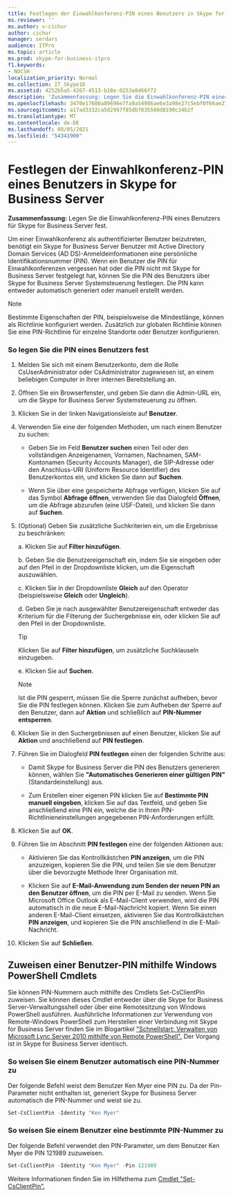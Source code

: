 ```yaml
---
title: Festlegen der Einwahlkonferenz-PIN eines Benutzers in Skype for Business Server
ms.reviewer: ''
ms.author: v-cichur
author: cichur
manager: serdars
audience: ITPro
ms.topic: article
ms.prod: skype-for-business-itpro
f1.keywords:
- NOCSH
localization_priority: Normal
ms.collection: IT_Skype16
ms.assetid: 4252b5a5-4267-4513-b18e-0253a8d66f72
description: 'Zusammenfassung: Legen Sie die Einwahlkonferenz-PIN eines Benutzers für Skype for Business Server fest.'
ms.openlocfilehash: 3470e17600a89696e7fa9a54986ae6e3a98e27c5ebf0f66ae27dcca3d8040b78
ms.sourcegitcommit: a17ad3332ca5d2997f85db7835500d8190c34b2f
ms.translationtype: MT
ms.contentlocale: de-DE
ms.lasthandoff: 08/05/2021
ms.locfileid: "54341900"
---
```

# <a name="set-a-users-dial-in-conferencing-pin-in-skype-for-business-server"></a>Festlegen der Einwahlkonferenz-PIN eines Benutzers in Skype for Business Server
 
**Zusammenfassung:** Legen Sie die Einwahlkonferenz-PIN eines Benutzers für Skype for Business Server fest.
  
Um einer Einwahlkonferenz als authentifizierter Benutzer beizutreten, benötigt ein Skype for Business Server Benutzer mit Active Directory Domain Services (AD DS)-Anmeldeinformationen eine persönliche Identifikationsnummer (PIN). Wenn ein Benutzer die PIN für Einwahlkonferenzen vergessen hat oder die PIN nicht mit Skype for Business Server festgelegt hat, können Sie die PIN des Benutzers über Skype for Business Server Systemsteuerung festlegen. Die PIN kann entweder automatisch generiert oder manuell erstellt werden.
  
> [!NOTE]
> Bestimmte Eigenschaften der PIN, beispielsweise die Mindestlänge, können als Richtlinie konfiguriert werden. Zusätzlich zur globalen Richtlinie können Sie eine PIN-Richtlinie für einzelne Standorte oder Benutzer konfigurieren. 
  
### <a name="to-set-a-users-pin"></a>So legen Sie die PIN eines Benutzers fest

1. Melden Sie sich mit einem Benutzerkonto, dem die Rolle CsUserAdministrator oder CsAdministrator zugewiesen ist, an einem beliebigen Computer in Ihrer internen Bereitstellung an.
    
2. Öffnen Sie ein Browserfenster, und geben Sie dann die Admin-URL ein, um die Skype for Business Server Systemsteuerung zu öffnen.  
    
3. Klicken Sie in der linken Navigationsleiste auf **Benutzer**.
    
4. Verwenden Sie eine der folgenden Methoden, um nach einem Benutzer zu suchen:
    
   - Geben Sie im Feld **Benutzer suchen** einen Teil oder den vollständigen Anzeigenamen, Vornamen, Nachnamen, SAM-Kontonamen (Security Accounts Manager), die SIP-Adresse oder den Anschluss-URI (Uniform Resource Identifier) des Benutzerkontos ein, und klicken Sie dann auf **Suchen**.
    
   - Wenn Sie über eine gespeicherte Abfrage verfügen, klicken Sie auf das Symbol **Abfrage öffnen**, verwenden Sie das Dialogfeld **Öffnen**, um die Abfrage abzurufen (eine USF-Datei), und klicken Sie dann auf **Suchen**.
    
5. (Optional) Geben Sie zusätzliche Suchkriterien ein, um die Ergebnisse zu beschränken:
    
   a. Klicken Sie auf **Filter hinzufügen**.
    
   b. Geben Sie die Benutzereigenschaft ein, indem Sie sie eingeben oder auf den Pfeil in der Dropdownliste klicken, um die Eigenschaft auszuwählen.
    
   c. Klicken Sie in der Dropdownliste **Gleich** auf den Operator (beispielsweise **Gleich** oder **Ungleich**).
    
   d. Geben Sie je nach ausgewählter Benutzereigenschaft entweder das Kriterium für die Filterung der Suchergebnisse ein, oder klicken Sie auf den Pfeil in der Dropdownliste.
    
    > [!TIP]
    > Klicken Sie auf **Filter hinzufügen**, um zusätzliche Suchklauseln einzugeben. 
  
   e. Klicken Sie auf **Suchen**.
    
    > [!NOTE]
    > Ist die PIN gesperrt, müssen Sie die Sperre zunächst aufheben, bevor Sie die PIN festlegen können. Klicken Sie zum Aufheben der Sperre auf den Benutzer, dann auf **Aktion** und schließlich auf **PIN-Nummer entsperren**. 
  
6. Klicken Sie in den Suchergebnissen auf einen Benutzer, klicken Sie auf **Aktion** und anschließend auf **PIN festlegen**.
    
7. Führen Sie im Dialogfeld **PIN festlegen** einen der folgenden Schritte aus:
    
   - Damit Skype for Business Server die PIN des Benutzers generieren können, wählen Sie **"Automatisches Generieren einer gültigen PIN"** (Standardeinstellung) aus.
    
   - Zum Erstellen einer eigenen PIN klicken Sie auf **Bestimmte PIN manuell eingeben**, klicken Sie auf das Textfeld, und geben Sie anschließend eine PIN ein, welche die in Ihren PIN-Richtlinieneinstellungen angegebenen PIN-Anforderungen erfüllt.
    
8. Klicken Sie auf **OK**.
    
9. Führen Sie im Abschnitt **PIN festlegen** eine der folgenden Aktionen aus: 
    
   - Aktivieren Sie das Kontrollkästchen **PIN anzeigen**, um die PIN anzuzeigen, kopieren Sie die PIN, und teilen Sie sie dem Benutzer über die bevorzugte Methode Ihrer Organisation mit.
    
   - Klicken Sie auf **E-Mail-Anwendung zum Senden der neuen PIN an den Benutzer öffnen**, um die PIN per E-Mail zu senden. Wenn Sie Microsoft Office Outlook als E-Mail-Client verwenden, wird die PIN automatisch in die neue E-Mail-Nachricht kopiert. Wenn Sie einen anderen E-Mail-Client einsetzen, aktivieren Sie das Kontrollkästchen **PIN anzeigen**, und kopieren Sie die PIN anschließend in die E-Mail-Nachricht.
    
10. Klicken Sie auf **Schließen**.
    
## <a name="assigning-a-user-pin-by-using-windows-powershell-cmdlets"></a>Zuweisen einer Benutzer-PIN mithilfe Windows PowerShell Cmdlets

Sie können PIN-Nummern auch mithilfe des Cmdlets Set-CsClientPin zuweisen. Sie können dieses Cmdlet entweder über die Skype for Business Server-Verwaltungsshell oder über eine Remotesitzung von Windows PowerShell ausführen. Ausführliche Informationen zur Verwendung von Remote-Windows PowerShell zum Herstellen einer Verbindung mit Skype for Business Server finden Sie im Blogartikel ["Schnellstart: Verwalten von Microsoft Lync Server 2010 mithilfe von Remote PowerShell".](https://go.microsoft.com/fwlink/p/?linkId=255876) Der Vorgang ist in Skype for Business Server identisch. 
  
### <a name="to-auto-assign-a-pin-number-to-a-user"></a>So weisen Sie einem Benutzer automatisch eine PIN-Nummer zu

Der folgende Befehl weist dem Benutzer Ken Myer eine PIN zu. Da der Pin-Parameter nicht enthalten ist, generiert Skype for Business Server automatisch die PIN-Nummer und weist sie zu.
    
  ```PowerShell
  Set-CsClientPin -Identity "Ken Myer" 
  ```

### <a name="to-assign-a-specific-pin-number-to-a-user"></a>So weisen Sie einem Benutzer eine bestimmte PIN-Nummer zu

Der folgende Befehl verwendet den PIN-Parameter, um dem Benutzer Ken Myer die PIN 121989 zuzuweisen.
    
  ```PowerShell
  Set-CsClientPin -Identity "Ken Myer" -Pin 121989
  ```

Weitere Informationen finden Sie im Hilfethema zum [Cmdlet "Set-CsClientPin".](/powershell/module/skype/set-csclientpin?view=skype-ps)
